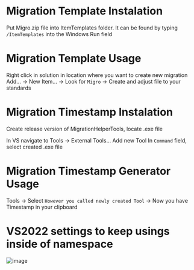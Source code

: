 # Migration Template Instalation

Put Migro.zip file into ItemTemplates folder. It can be found by typing `/ItemTemplates` into the Windows Run field

# Migration Template Usage
Right click in solution in location where you want to create new migration
Add... -> New Item... -> Look for `Migro` -> Create and adjust file to your standards

# Migration Timestamp Instalation
Create release version of MigrationHelperTools, locate .exe file

In VS navigate to Tools -> External Tools... 
Add new Tool
In `Command` field, select created .exe file

# Migration Timestamp Generator Usage
Tools -> Select `However you called newly created Tool` -> Now you have Timestamp in your clipboard

# VS2022 settings to keep usings inside of namespace
![image](https://user-images.githubusercontent.com/27490969/173326547-0a6405c3-9d96-4b02-b6d8-6dbcc85616b3.png)
